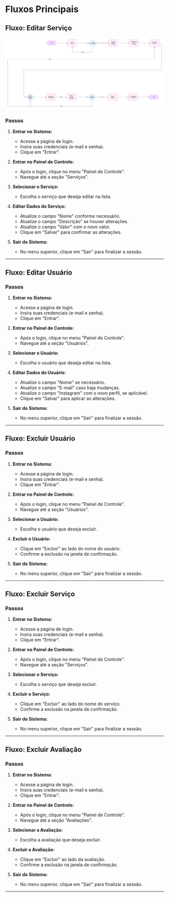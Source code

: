 # Fluxos Principais

## Fluxo: Editar Serviço
![Banner Casos de uso](img/Diagrama%20de%20caso%20de%20uso%20-%20entrar-no-painel.png)

### Passos
1. **Entrar no Sistema:**
   - Acesse a página de login.
   - Insira suas credenciais (e-mail e senha).
   - Clique em "Entrar".

2. **Entrar no Painel de Controle:**
   - Após o login, clique no menu "Painel de Controle".
   - Navegue até a seção "Serviços".

3. **Selecionar o Serviço:**
   - Escolha o serviço que deseja editar na lista.

4. **Editar Dados do Serviço:**
   - Atualize o campo "Nome" conforme necessário.
   - Atualize o campo "Descrição" se houver alterações.
   - Atualize o campo "Valor" com o novo valor.
   - Clique em "Salvar" para confirmar as alterações.

5. **Sair do Sistema:**
   - No menu superior, clique em "Sair" para finalizar a sessão.

---

## Fluxo: Editar Usuário

### Passos
1. **Entrar no Sistema:**
   - Acesse a página de login.
   - Insira suas credenciais (e-mail e senha).
   - Clique em "Entrar".

2. **Entrar no Painel de Controle:**
   - Após o login, clique no menu "Painel de Controle".
   - Navegue até a seção "Usuários".

3. **Selecionar o Usuário:**
   - Escolha o usuário que deseja editar na lista.

4. **Editar Dados do Usuário:**
   - Atualize o campo "Nome" se necessário.
   - Atualize o campo "E-mail" caso haja mudanças.
   - Atualize o campo "Instagram" com o novo perfil, se aplicável.
   - Clique em "Salvar" para aplicar as alterações.

5. **Sair do Sistema:**
   - No menu superior, clique em "Sair" para finalizar a sessão.

---

## Fluxo: Excluir Usuário

### Passos
1. **Entrar no Sistema:**
   - Acesse a página de login.
   - Insira suas credenciais (e-mail e senha).
   - Clique em "Entrar".

2. **Entrar no Painel de Controle:**
   - Após o login, clique no menu "Painel de Controle".
   - Navegue até a seção "Usuários".

3. **Selecionar o Usuário:**
   - Escolha o usuário que deseja excluir.

4. **Excluir o Usuário:**
   - Clique em "Excluir" ao lado do nome do usuário.
   - Confirme a exclusão na janela de confirmação.

5. **Sair do Sistema:**
   - No menu superior, clique em "Sair" para finalizar a sessão.

---

## Fluxo: Excluir Serviço

### Passos
1. **Entrar no Sistema:**
   - Acesse a página de login.
   - Insira suas credenciais (e-mail e senha).
   - Clique em "Entrar".

2. **Entrar no Painel de Controle:**
   - Após o login, clique no menu "Painel de Controle".
   - Navegue até a seção "Serviços".

3. **Selecionar o Serviço:**
   - Escolha o serviço que deseja excluir.

4. **Excluir o Serviço:**
   - Clique em "Excluir" ao lado do nome do serviço.
   - Confirme a exclusão na janela de confirmação.

5. **Sair do Sistema:**
   - No menu superior, clique em "Sair" para finalizar a sessão.

---

## Fluxo: Excluir Avaliação

### Passos
1. **Entrar no Sistema:**
   - Acesse a página de login.
   - Insira suas credenciais (e-mail e senha).
   - Clique em "Entrar".

2. **Entrar no Painel de Controle:**
   - Após o login, clique no menu "Painel de Controle".
   - Navegue até a seção "Avaliações".

3. **Selecionar a Avaliação:**
   - Escolha a avaliação que deseja excluir.

4. **Excluir a Avaliação:**
   - Clique em "Excluir" ao lado da avaliação.
   - Confirme a exclusão na janela de confirmação.

5. **Sair do Sistema:**
   - No menu superior, clique em "Sair" para finalizar a sessão.

---


